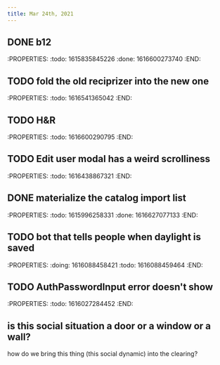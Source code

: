 ```yaml
---
title: Mar 24th, 2021
---
```


## DONE b12
:PROPERTIES:
:todo: 1615835845226
:done: 1616600273740
:END:
## TODO fold the old reciprizer into the new one
:PROPERTIES:
:todo: 1616541365042
:END:
## TODO H&R
:PROPERTIES:
:todo: 1616600290795
:END:
## TODO Edit user modal has a weird scrolliness
:PROPERTIES:
:todo: 1616438867321
:END:
## DONE materialize the catalog import list
:PROPERTIES:
:todo: 1615996258331
:done: 1616627077133
:END:
## TODO bot that tells people when daylight is saved
:PROPERTIES:
:doing: 1616088458421
:todo: 1616088459464
:END:
## TODO AuthPasswordInput error doesn't show
:PROPERTIES:
:todo: 1616027284452
:END:
## is this social situation a door or a window or a wall? 
how do we bring this thing (this social dynamic) into the clearing?
